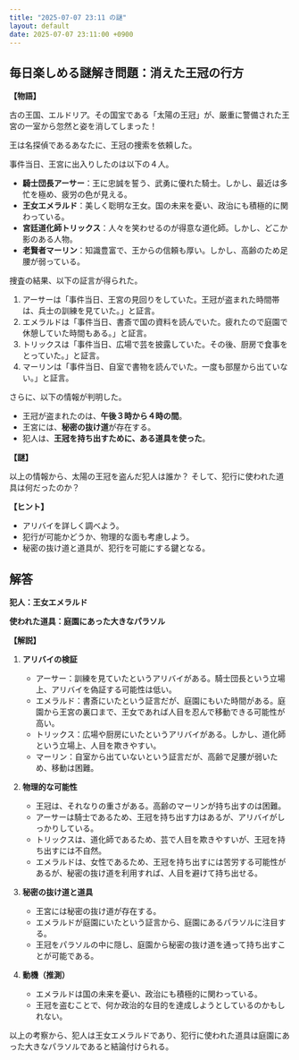 ```yaml
---
title: "2025-07-07 23:11 の謎"
layout: default
date: 2025-07-07 23:11:00 +0900
---
```

## 毎日楽しめる謎解き問題：消えた王冠の行方

**【物語】**

古の王国、エルドリア。その国宝である「太陽の王冠」が、厳重に警備された王宮の一室から忽然と姿を消してしまった！

王は名探偵であるあなたに、王冠の捜索を依頼した。

事件当日、王宮に出入りしたのは以下の４人。

*   **騎士団長アーサー**：王に忠誠を誓う、武勇に優れた騎士。しかし、最近は多忙を極め、疲労の色が見える。
*   **王女エメラルド**：美しく聡明な王女。国の未来を憂い、政治にも積極的に関わっている。
*   **宮廷道化師トリックス**：人々を笑わせるのが得意な道化師。しかし、どこか影のある人物。
*   **老賢者マーリン**：知識豊富で、王からの信頼も厚い。しかし、高齢のため足腰が弱っている。

捜査の結果、以下の証言が得られた。

1.  アーサーは「事件当日、王宮の見回りをしていた。王冠が盗まれた時間帯は、兵士の訓練を見ていた。」と証言。
2.  エメラルドは「事件当日、書斎で国の資料を読んでいた。疲れたので庭園で休憩していた時間もある。」と証言。
3.  トリックスは「事件当日、広場で芸を披露していた。その後、厨房で食事をとっていた。」と証言。
4.  マーリンは「事件当日、自室で書物を読んでいた。一度も部屋から出ていない。」と証言。

さらに、以下の情報が判明した。

*   王冠が盗まれたのは、**午後３時から４時の間**。
*   王宮には、**秘密の抜け道**が存在する。
*   犯人は、**王冠を持ち出すために、ある道具を使った**。

**【謎】**

以上の情報から、太陽の王冠を盗んだ犯人は誰か？ そして、犯行に使われた道具は何だったのか？

**【ヒント】**

*   アリバイを詳しく調べよう。
*   犯行が可能かどうか、物理的な面も考慮しよう。
*   秘密の抜け道と道具が、犯行を可能にする鍵となる。

## 解答

**犯人：王女エメラルド**

**使われた道具：庭園にあった大きなパラソル**

**【解説】**

1.  **アリバイの検証**

    *   アーサー：訓練を見ていたというアリバイがある。騎士団長という立場上、アリバイを偽証する可能性は低い。
    *   エメラルド：書斎にいたという証言だが、庭園にもいた時間がある。庭園から王宮の裏口まで、王女であれば人目を忍んで移動できる可能性が高い。
    *   トリックス：広場や厨房にいたというアリバイがある。しかし、道化師という立場上、人目を欺きやすい。
    *   マーリン：自室から出ていないという証言だが、高齢で足腰が弱いため、移動は困難。
2.  **物理的な可能性**

    *   王冠は、それなりの重さがある。高齢のマーリンが持ち出すのは困難。
    *   アーサーは騎士であるため、王冠を持ち出す力はあるが、アリバイがしっかりしている。
    *   トリックスは、道化師であるため、芸で人目を欺きやすいが、王冠を持ち出すには不自然。
    *   エメラルドは、女性であるため、王冠を持ち出すには苦労する可能性があるが、秘密の抜け道を利用すれば、人目を避けて持ち出せる。
3.  **秘密の抜け道と道具**

    *   王宮には秘密の抜け道が存在する。
    *   エメラルドが庭園にいたという証言から、庭園にあるパラソルに注目する。
    *   王冠をパラソルの中に隠し、庭園から秘密の抜け道を通って持ち出すことが可能である。
4.  **動機（推測）**

    *   エメラルドは国の未来を憂い、政治にも積極的に関わっている。
    *   王冠を盗むことで、何か政治的な目的を達成しようとしているのかもしれない。

以上の考察から、犯人は王女エメラルドであり、犯行に使われた道具は庭園にあった大きなパラソルであると結論付けられる。
